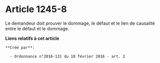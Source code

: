 # Article 1245-8

Le demandeur doit prouver le dommage, le défaut et le lien de causalité entre le défaut et le dommage.

**Liens relatifs à cet article**

	**Créé par**:

	  - Ordonnance n°2016-131 du 10 février 2016 - art. 2

